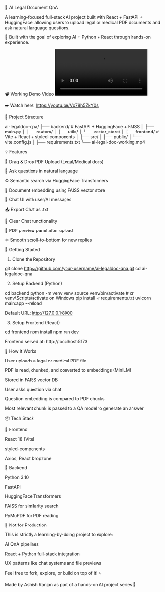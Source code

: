 🧠 AI Legal Document QnA

A learning-focused full-stack AI project built with React + FastAPI + HuggingFace,
allowing users to upload legal or medical PDF documents and ask natural language questions.

🎯 Built with the goal of exploring AI + Python + React through hands-on experience.

📽️ Working Demo Video
<video controls src="ai-legal-doc-working-1.mp4" title="Title"></video>

➡️ Watch here: https://youtu.be/Vx78h5ZkY0s

📂 Project Structure

ai-legaldoc-qna/
├── backend/ # FastAPI + HuggingFace + FAISS
│ ├── main.py
│ ├── routers/
│ ├── utils/
│ └── vector_store/
│
├── frontend/ # Vite + React + styled-components
│ ├── src/
│ ├── public/
│ └── vite.config.js
│
├── requirements.txt
└── ai-legal-doc-working.mp4

💡 Features

📄 Drag & Drop PDF Upload (Legal/Medical docs)

🔎 Ask questions in natural language

⚙️ Semantic search via HuggingFace Transformers

📁 Document embedding using FAISS vector store

💬 Chat UI with user/AI messages

📤 Export Chat as .txt

🧹 Clear Chat functionality

📜 PDF preview panel after upload

⚛️ Smooth scroll-to-bottom for new replies

🚀 Getting Started

1. Clone the Repository

git clone https://github.com/your-username/ai-legaldoc-qna.git
cd ai-legaldoc-qna

2. Setup Backend (Python)

cd backend
python -m venv venv
source venv/bin/activate # or venv\Scripts\activate on Windows
pip install -r requirements.txt
uvicorn main:app --reload

Default URL: http://127.0.0.1:8000

3. Setup Frontend (React)

cd frontend
npm install
npm run dev

Frontend served at: http://localhost:5173

🧠 How It Works

User uploads a legal or medical PDF file

PDF is read, chunked, and converted to embeddings (MiniLM)

Stored in FAISS vector DB

User asks question via chat

Question embedding is compared to PDF chunks

Most relevant chunk is passed to a QA model to generate an answer

📦 Tech Stack

🔹 Frontend

React 18 (Vite)

styled-components

Axios, React Dropzone

🔹 Backend

Python 3.10

FastAPI

HuggingFace Transformers

FAISS for similarity search

PyMuPDF for PDF reading

🛑 Not for Production

This is strictly a learning-by-doing project to explore:

AI QnA pipelines

React + Python full-stack integration

UX patterns like chat systems and file previews

Feel free to fork, explore, or build on top of it! ⭐

Made by Ashish Ranjan as part of a hands-on AI project series 🚀
